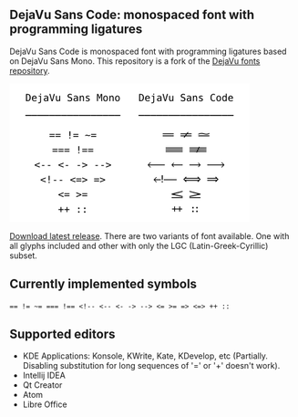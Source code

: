 DejaVu Sans Code: monospaced font with programming ligatures
---------------------------

DejaVu Sans Code is monospaced font with programming ligatures based on DejaVu
Sans Mono. This repository is a fork of the
[DejaVu fonts repository](https://github.com/dejavu-fonts/dejavu-fonts).

<img src="./sample.png">

[Download latest release](https://github.com/SSNikolaevich/DejaVuSansCode/releases/latest).
There are two variants of font available. One with all glyphs included and other with only the LGC (Latin-Greek-Cyrillic) subset.

Currently implemented symbols
---------------------------
    == != ~= === !== <!-- <-- <- -> --> <= >= => <=> ++ ::

Supported editors
---------------------------
+ KDE Applications: Konsole, KWrite, Kate, KDevelop, etc (Partially.
  Disabling substitution for long sequences of '=' or '+' doesn't work).
+ Intellij IDEA
+ Qt Creator
+ Atom
+ Libre Office

